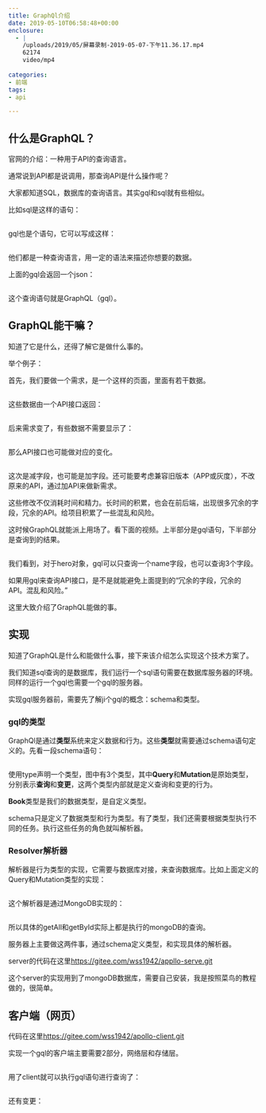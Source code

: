 ```yaml
---
title: GraphQl介绍
date: 2019-05-10T06:58:48+00:00
enclosure:
  - |
    /uploads/2019/05/屏幕录制-2019-05-07-下午11.36.17.mp4
    62174
    video/mp4
    
categories:
- 前端
tags:
- api

---
```

## 什么是GraphQL？

官网的介绍：一种用于API的查询语言。

通常说到API都是说调用，那查询API是什么操作呢？

大家都知道SQL，数据库的查询语言。其实gql和sql就有些相似。

比如sql是这样的语句：<figure class="wp-block-image">

<img src="/uploads/2019/05/image-1.png" alt="" class="wp-image-356"   /> </figure> 

gql也是个语句，它可以写成这样：<figure class="wp-block-image">

<img src="/uploads/2019/05/image-2.png" alt="" class="wp-image-357" /> </figure> 

他们都是一种查询语言，用一定的语法来描述你想要的数据。

上面的gql会返回一个json：<figure class="wp-block-image">

<img src="/uploads/2019/05/image-3.png" alt="" class="wp-image-358"   /> </figure> 

这个查询语句就是GraphQL（gql）。

## GraphQL能干嘛？

知道了它是什么，还得了解它是做什么事的。

举个例子：

首先，我们要做一个需求，是一个这样的页面，里面有若干数据。<figure class="wp-block-image">

<img src="/uploads/2019/05/image-4-1024x212.png" alt="" class="wp-image-359"   /> </figure> 

这些数据由一个API接口返回：<figure class="wp-block-image">

<img src="/uploads/2019/05/image-5.png" alt="" class="wp-image-360" /> </figure> 

后来需求变了，有些数据不需要显示了：<figure class="wp-block-image">

<img src="/uploads/2019/05/image-6.png" alt="" class="wp-image-361"   /> </figure> 

那么API接口也可能做对应的变化。<figure class="wp-block-image">

<img src="/uploads/2019/05/image-7.png" alt="" class="wp-image-362"   /> </figure> 

这次是减字段，也可能是加字段。还可能要考虑兼容旧版本（APP或灰度），不改原来的API，通过加API来做新需求。  


这些修改不仅消耗时间和精力。长时间的积累，也会在前后端，出现很多冗余的字段，冗余的API。给项目积累了一些混乱和风险。

这时候GraphQL就能派上用场了。看下面的视频。上半部分是gql语句，下半部分是查询到的结果。<figure class="wp-block-image">

<img src="/uploads/2019/05/屏幕录制-2019-05-07-下午11.36.17.mp4" alt="" class="wp-image-363" /> </figure> 

我们看到，对于hero对象，gql可以只查询一个name字段，也可以查询3个字段。

如果用gql来查询API接口，是不是就能避免上面提到的“冗余的字段，冗余的API。混乱和风险。”

这里大致介绍了GraphQL能做的事。

## 实现

知道了GraphQL是什么和能做什么事，接下来该介绍怎么实现这个技术方案了。

我们知道sql查询的是数据库，我们运行一个sql语句需要在数据库服务器的环境。同样的运行一个gql也需要一个gql的服务器。

实现gql服务器前，需要先了解ji个gql的概念：schema和类型。

### gql的类型

GraphQl是通过**类型**系统来定义数据和行为。这些**类型**就需要通过schema语句定义的。先看一段schema语句：<figure class="wp-block-image">

<img src="/uploads/2019/05/image-8-1024x570.png" alt="" class="wp-image-364"   /> </figure> 

使用type声明一个类型，图中有3个类型，其中**Query**和**Mutation**是原始类型，分别表示**查询**和**变更**，这两个类型内部就是定义查询和变更的行为。

**Book**类型是我们的数据类型，是自定义类型。

schema只是定义了数据类型和行为类型。有了类型，我们还需要根据类型执行不同的任务。执行这些任务的角色就叫解析器。

### Resolver解析器

解析器是行为类型的实现，它需要与数据库对接，来查询数据库。比如上面定义的Query和Mutation类型的实现：<figure class="wp-block-image">

<img src="/uploads/2019/05/image-9-1024x644.png" alt="" class="wp-image-365"   /> </figure> 

这个解析器是通过MongoDB实现的：<figure class="wp-block-image">

<img src="/uploads/2019/05/image-11-1024x302.png" alt="" class="wp-image-367"   /> </figure> 

所以具体的getAll和getById实际上都是执行的mongoDB的查询。

服务器上主要做这两件事，通过schema定义类型，和实现具体的解析器。

server的代码在这里<https://gitee.com/wss1942/appllo-serve.git>

这个server的实现用到了mongoDB数据库，需要自己安装，我是按照菜鸟的教程做的，很简单。

## 客户端（网页）

代码在这里<https://gitee.com/wss1942/apollo-client.git>

实现一个gql的客户端主要需要2部分，网络层和存储层。<figure class="wp-block-image">

<img src="/uploads/2019/05/image-12.png" alt="" class="wp-image-368"   /> </figure> 

用了client就可以执行gql语句进行查询了：<figure class="wp-block-image">

<img src="/uploads/2019/05/image-13.png" alt="" class="wp-image-369"   /> </figure> 

还有变更：<figure class="wp-block-image">

<img src="/uploads/2019/05/image-14-1024x726.png" alt="" class="wp-image-370"   /> </figure>